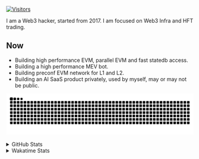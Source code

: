 <!-- markdownlint-disable MD041 MD010 MD033 -->
[![Visitors](https://api.visitorbadge.io/api/daily?path=Akagi201%2FAkagi201&label=Visitors%20Today&countColor=%2337d67a)](https://visitorbadge.io/status?path=Akagi201%2FAkagi201)

I am a Web3 hacker, started from 2017. I am focused on Web3 Infra and HFT trading.

## Now

* Building high performance EVM, parallel EVM and fast statedb access.
* Building a high performance MEV bot.
* Building preconf EVM network for L1 and L2.
* Building an AI SaaS product privately, used by myself, may or may not be public.

[![github contribution grid snake animation](https://raw.githubusercontent.com/Akagi201/Akagi201/output/github-contribution-grid-snake.svg#gh-light-mode-only)](https://github.com/Akagi201)

<details>
<summary>GitHub Stats</summary>
  <a href="https://github.com/Akagi201"><img alt="Profile Detail" src="https://raw.githubusercontent.com/Akagi201/Akagi201/master/profile-summary-card-output/dracula/0-profile-details.svg" /></a>
  <a href="https://github.com/Akagi201"><img alt="Github Stats" src="https://raw.githubusercontent.com/Akagi201/Akagi201/master/profile-summary-card-output/dracula/3-stats.svg" /></a>
  <a href="https://github.com/Akagi201"><img alt="Lang By Commits" src="https://raw.githubusercontent.com/Akagi201/Akagi201/master/profile-summary-card-output/dracula/2-most-commit-language.svg" /></a>
</details>

<details>
<summary>Wakatime Stats</summary>
<br>

<!--START_SECTION:waka-->

```txt
From: 01 September 2024 - To: 08 September 2024

Total Time: 45 hrs 36 mins

Other        42 hrs 55 mins  ███████████████████████▓░   94.10 %
Go           1 hr 14 mins    ▓░░░░░░░░░░░░░░░░░░░░░░░░   02.71 %
Rust         26 mins         ▒░░░░░░░░░░░░░░░░░░░░░░░░   00.99 %
sh           22 mins         ▒░░░░░░░░░░░░░░░░░░░░░░░░   00.82 %
Markdown     14 mins         ░░░░░░░░░░░░░░░░░░░░░░░░░   00.52 %
Solidity     7 mins          ░░░░░░░░░░░░░░░░░░░░░░░░░   00.26 %
YAML         6 mins          ░░░░░░░░░░░░░░░░░░░░░░░░░   00.22 %
TOML         4 mins          ░░░░░░░░░░░░░░░░░░░░░░░░░   00.17 %
JSON         3 mins          ░░░░░░░░░░░░░░░░░░░░░░░░░   00.12 %
Bash         0 secs          ░░░░░░░░░░░░░░░░░░░░░░░░░   00.03 %
```

<!--END_SECTION:waka-->

</details>

